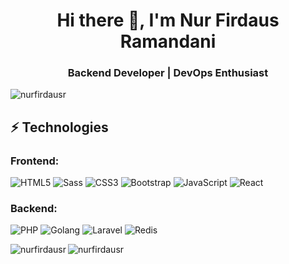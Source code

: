 <h1 align="center">Hi there 👋, I'm Nur Firdaus Ramandani</h1>
<h3 align="center">Backend Developer | DevOps Enthusiast</h3>

<p align="left"> 
  <img src="https://komarev.com/ghpvc/?username=nurfirdausr&label=Profile%20views&color=0e75b6&style=flat" alt="nurfirdausr" /> 
</p>



## ⚡ Technologies

<h3 align="left">Frontend:</h3>

![HTML5](https://img.shields.io/badge/-HTML5-E34F26?style=flat-square&logo=html5&logoColor=white)
![Sass](https://img.shields.io/badge/-Sass-CC6699?style=flat-square&logo=Sass&logoColor=white)
![CSS3](https://img.shields.io/badge/-CSS3-1572B6?style=flat-square&logo=css3&logoColor=white)
![Bootstrap](https://img.shields.io/badge/-Bootstrap-563D7C?style=flat-square&logo=bootstrap&logoColor=white)
![JavaScript](https://img.shields.io/badge/-JavaScript-black?style=flat-square&logo=javascript&logoColor=F7DF1E)
![React](https://img.shields.io/badge/-React-61DAFB?style=flat-square&logo=react&logoColor=white)

<h3 align="left">Backend:</h3>

![PHP](https://img.shields.io/badge/-PHP-777BB4?style=flat-square&logo=php&logoColor=white)
![Golang](https://img.shields.io/badge/-Go-00ADD8?style=flat-square&logo=go&logoColor=white)
![Laravel](https://img.shields.io/badge/-Laravel-FF2D20?style=flat-square&logo=laravel&logoColor=white)
![Redis](https://img.shields.io/badge/-Redis-DC382D?style=flat-square&logo=redis&logoColor=white)

<p>
  <img align="left" src="https://github-readme-stats.vercel.app/api/top-langs/?username=nurfirdausr&show_icons=true&locale=en&layout=compact" alt="nurfirdausr" />
</p>

<p>
  <img align="center" src="https://github-readme-stats.vercel.app/api?username=nurfirdausr&show_icons=true&locale=en" alt="nurfirdausr" />
</p>
